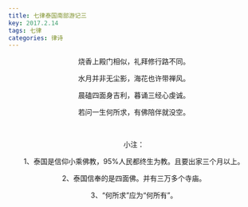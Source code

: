```yaml
---
title: 七律泰国南部游记三
key: 2017.2.14
tags: 七律
categories: 律诗
---
```


<p align="center">烧香上殿门相似，礼拜修行路不同。
</p>
<p align="center">水月并非无尘影，海花也许带禅风。
</p>
<p align="center">晨磕四面身吉利，暮诵三经心虔诚。
</p>
<p align="center">若问一生何所求，有佛陪伴就没空。
</p>
<p align="center"></br>
</p>
<p align="center">小注：
</p>
<p align="center">1、泰国是信仰小乘佛教，95%人民都终生为教。且要出家三个月以上。
</p>
<p align="center">2、泰国信奉的是四面佛。并有三万多个寺庙。
</p>
<p align="center">3、“何所求”应为“何所有”。
</p>
<p align="center"></br>
</p>
